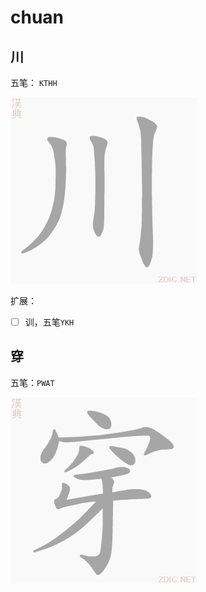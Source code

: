 # chuan

## 川

五笔： `KTHH`

![川](../images/5DDD.gif)

扩展：

- [ ] 训，五笔`YKH`

## 穿

五笔：`PWAT`

![穿](../images/7A7F.gif)
